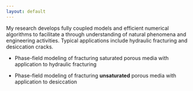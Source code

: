 ```yaml
---
layout: default
---
```


My research develops fully coupled models and efficient numerical algorithms to facilitate a through understanding of natural phenomena and engineering activities. Typical applications include hydraulic fracturing and desiccation cracks. 


* Phase-field modeling of fracturing saturated porous media with application to hydraulic fracturing




* Phase-field modeling of fracturing __unsaturated__ porous media with application to desiccation

